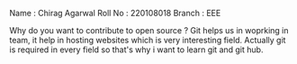 Name : Chirag Agarwal
Roll No : 220108018
Branch : EEE

Why do you want to contribute to open source ?
Git helps us in woprking in team, it help in hosting websites which is very interesting field. Actually git is required in every field so that's why i want to learn git and git hub.